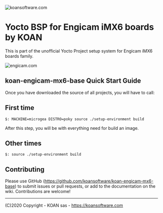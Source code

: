 ![koansoftware.com](https://www.koansoftware.com/wp-content/uploads/2019/06/logo_head_3-300x138.jpg)

# Yocto BSP for Engicam iMX6 boards by KOAN

This is part of the unofficial Yocto Project setup system for Engicam iMX6 boards family.

![engicam.com](https://www.engicam.com/grafiche/personalizzate/engicam2/style/images/logo.png)

## koan-engicam-mx6-base Quick Start Guide

Once you have downloaded the source of all projects, you will have to
call:

## First time

```
$: MACHINE=microgea DISTRO=poky source ./setup-environment build
```
After this step, you will be with everything need for build an image.

## Other times

```
$: source ./setup-environment build
```

Contributing
-------
Please use GitHub (https://github.com/koansoftware/koan-engicam-mx6-base) to submit issues or pull requests, or add to the documentation on the wiki. Contributions are welcome!

------

(C)2020 Copyright - KOAN sas - <https://koansoftware.com>
